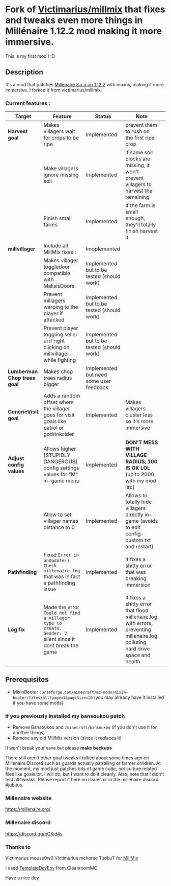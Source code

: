 
# Fork of [Victimarius/millmix](https://github.com/Victimarius/millmix) that fixes and tweaks even more things in Millénaire 1.12.2 mod making it more immersive.
This is my first mod ! :D

## Description
It's a mod that patches [Millenaire 8.x.x on 1.12.2](https://www.curseforge.com/minecraft/mc-mods/millenaire) with mixins, making it more immersive. I forked it from victimarius/millmix.

### Current features :
| Target                        | Feature                                                                                                  | Status                                     | Note                                                                                                                |   |
|-------------------------------|----------------------------------------------------------------------------------------------------------|--------------------------------------------|---------------------------------------------------------------------------------------------------------------------|---|
| **Harvest goal**              | Makes villagers wait for crops to be ripe                                                                | Implemented                                | prevent them to rush on the first ripe crop                                                                         |   |
|                               | Make villagers ignore missing soil                                                                       | Implemented                                | if some soil blocks are missing, it won't prevent villagers to harvest the remaining                                |   |
|                               | Finish small farms                                                                                       | Implemented                                | If the farm is small enough, they'll totally finish harvest it                                                      |   |
| **millvillager**              | Include all MillMix fixes :                                                                              | Imoplemented                               |                                                                                                                     |   |
|                               | Makes villager toggledoor compatible with MalisisDoors                                                   | Implemented but to be tested (should work) |                                                                                                                     |   |
|                               | Prevent millagers warping to the player if attacked                                                      | Implemented but to be tested (should work) |                                                                                                                     |   |
|                               | Prevent player toggling seller ui if right clicking on millvillager while fighting                       | Implemented but to be tested (should work) |                                                                                                                     |   |
| **Lumberman Chop trees goal** | Makes chop trees radius bigger                                                                           | Implemented but need some user feedback    |                                                                                                                     |   |
| **GenericVisit goal**         | Adds a random offset where the villager goes for visit goals like patrol or godrinkcider                 | Implemented                                | Makes villagers cluster less so it's more immersive                                                                 |   |
| **Adjust config values**      | Allows higher [STUPIDLY DANGEROUS] config settings values for "M" in-game menu                           | Implemented                                | **DON'T MESS WITH VILLAGE RADIUS, 100 IS OK LOL** (up to 2000 with my mod iirc)                                     |   |
|                               | Allow to set villager names distance to 0                                                                | Implemented                                | Allows to totally hide villagers directly in-game (avoids to edit config-custom.txt and restart)                    |   |
| **Pathfinding**               | Fixed `Error in onUpdate(). Check millenaire.log` that was in fact a pathfinding issue                   | Implemented                                | It fixes a shitty error that was breaking immersion                                                                 |   |
| **Log fix**                   | Made the error `Could not find a villager type to create. Gender: 2` silent since it dont break the game | Implemented                                | It fixes a shitty error that flood millenaire.log with errors, preventing millenaire.log polluting hard drive space and health |   |

## Prerequisites
- MixinBooter `curseforge.com/minecraft/mc-mods/mixin-booter/files/all?page=1&pageSize=20`  (you may already have it installed if you have some mods)
### if you previously installed my bansoukou patch
- Remove Bansoukou and `/minecraft/bansoukou`   (if you don't use it for another things)
- Remove any old MillMix version (since it replaces it)

It won't break your save but please **make backups**

There still aren't other goal tweaks I talked about some times ago on Millénaire Discord such as guards actually patrolling or farmer children. At the moment, my mod just patches bits of game code, not culture related files like goals.txt. I will do, but I want to do it cleanly.
Also, note that I didn't test all tweaks. Please report it here on issues or in the millenaire discord #jubitus.

### Millenaire website
https://millenaire.org/
### Millenaire discord 
https://discord.gg/nCXjd4s

### Thanks to
Victimarius
mouse0w0
Victimarius
mchorse
TudbuT
for [MillMix](https://github.com/Victimarius/millmix)

I used [TemplateDevEnv](https://github.com/CleanroomMC/TemplateDevEnv) from CleanroomMC


Have a nice day
